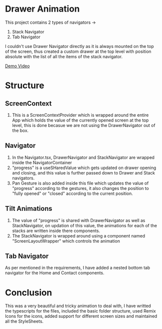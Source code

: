 # Drawer Animation

This project contains 2 types of navigators ->

1. Stack Navigator
2. Tab Navigator

I couldn't use Drawer Navigator directly as it is always mounted on the top of the screen, thus created a custom drawer at the top level with position absolute with the list of all the items of the stack navigator.

[Demo Video](https://drive.google.com/file/d/1C3zmNzwWxEUQclZM_O7wQctV5EmOSd77/view?usp=sharing)

# Structure

## ScreenContext

1. This is a ScreenContextProvider which is wrapped around the entire App which holds the value of the currently opened screen at the top level, this is done becasue we are not using the DrawerNavigator out of the box.

## Navigator

1. In the Navigator.tsx, DrawerNavigator and StackNavigator are wrapped inside the NavigatorContainer
2. "progress" is a useSHaredValue which gets updated on drawer opening and closing, and this value is further passed down to Drawer and Stack navigators.
3. Pan Gesture is also added inside this file which updates the value of "progress" according to the gestures, it also changes the position to "fully opened" or "closed" according to the current position.

## Tilt Animations

1. The value of "progress" is shared with DrawerNavigator as well as StackNavigator, on updation of this value, the animations for each of the stacks are written inside there components.
2. The StackNavigator is wrapped around using a component named "ScreenLayoutWrapper" which controls the animation

## Tab Navigator

As per mentioned in the requirements, I have added a nested bottom tab navigator for the Home and Contact components.

# Conclusion

This was a very beautiful and tricky animation to deal with, I have writted the typescripts for the files, included the basic folder structure, used Remix Icons for the icons, added support for different screen sizes and maintained all the StyleSheets.
